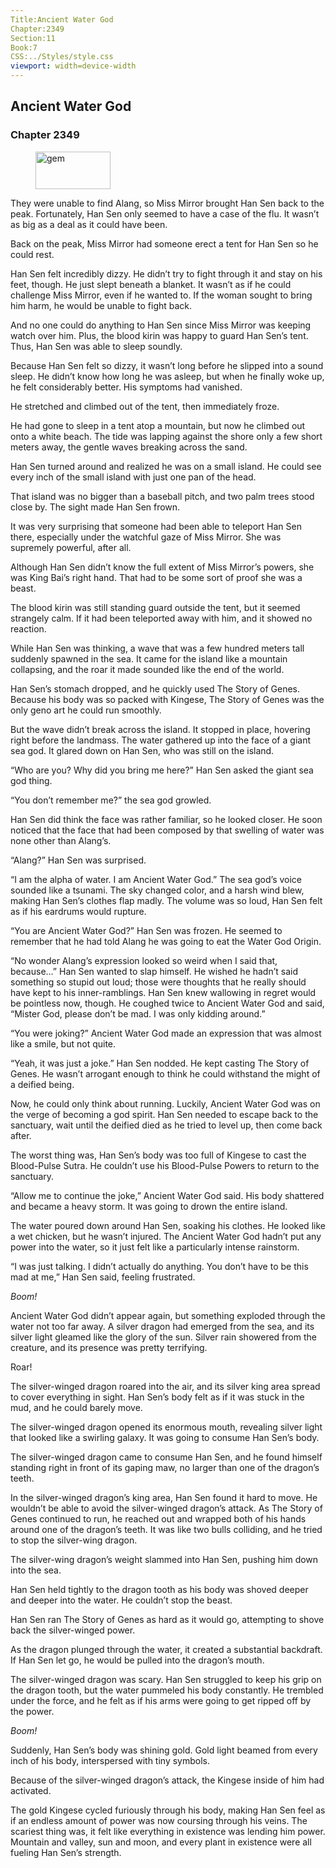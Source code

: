 ```yaml
---
Title:Ancient Water God 
Chapter:2349 
Section:11 
Book:7 
CSS:../Styles/style.css 
viewport: width=device-width
---
```

  
## Ancient Water God
### Chapter 2349
  
<figure>
	<img src="../Images/gem.gif" alt="gem" id="gem" width="120" height="60" />
</figure>
  

  
They were unable to find Alang, so Miss Mirror brought Han Sen back to the peak. Fortunately, Han Sen only seemed to have a case of the flu. It wasn’t as big as a deal as it could have been.

Back on the peak, Miss Mirror had someone erect a tent for Han Sen so he could rest.

Han Sen felt incredibly dizzy. He didn’t try to fight through it and stay on his feet, though. He just slept beneath a blanket. It wasn’t as if he could challenge Miss Mirror, even if he wanted to. If the woman sought to bring him harm, he would be unable to fight back.

And no one could do anything to Han Sen since Miss Mirror was keeping watch over him. Plus, the blood kirin was happy to guard Han Sen’s tent. Thus, Han Sen was able to sleep soundly.

Because Han Sen felt so dizzy, it wasn’t long before he slipped into a sound sleep. He didn’t know how long he was asleep, but when he finally woke up, he felt considerably better. His symptoms had vanished.

He stretched and climbed out of the tent, then immediately froze.

He had gone to sleep in a tent atop a mountain, but now he climbed out onto a white beach. The tide was lapping against the shore only a few short meters away, the gentle waves breaking across the sand.

Han Sen turned around and realized he was on a small island. He could see every inch of the small island with just one pan of the head.

That island was no bigger than a baseball pitch, and two palm trees stood close by. The sight made Han Sen frown.

It was very surprising that someone had been able to teleport Han Sen there, especially under the watchful gaze of Miss Mirror. She was supremely powerful, after all.

Although Han Sen didn’t know the full extent of Miss Mirror’s powers, she was King Bai’s right hand. That had to be some sort of proof she was a beast.

The blood kirin was still standing guard outside the tent, but it seemed strangely calm. If it had been teleported away with him, and it showed no reaction.

While Han Sen was thinking, a wave that was a few hundred meters tall suddenly spawned in the sea. It came for the island like a mountain collapsing, and the roar it made sounded like the end of the world.

Han Sen’s stomach dropped, and he quickly used The Story of Genes. Because his body was so packed with Kingese, The Story of Genes was the only geno art he could run smoothly.

But the wave didn’t break across the island. It stopped in place, hovering right before the landmass. The water gathered up into the face of a giant sea god. It glared down on Han Sen, who was still on the island.

“Who are you? Why did you bring me here?” Han Sen asked the giant sea god thing.

“You don’t remember me?” the sea god growled.

Han Sen did think the face was rather familiar, so he looked closer. He soon noticed that the face that had been composed by that swelling of water was none other than Alang’s.

“Alang?” Han Sen was surprised.

“I am the alpha of water. I am Ancient Water God.” The sea god’s voice sounded like a tsunami. The sky changed color, and a harsh wind blew, making Han Sen’s clothes flap madly. The volume was so loud, Han Sen felt as if his eardrums would rupture.

“You are Ancient Water God?” Han Sen was frozen. He seemed to remember that he had told Alang he was going to eat the Water God Origin.

“No wonder Alang’s expression looked so weird when I said that, because…” Han Sen wanted to slap himself. He wished he hadn’t said something so stupid out loud; those were thoughts that he really should have kept to his inner-ramblings. Han Sen knew wallowing in regret would be pointless now, though. He coughed twice to Ancient Water God and said, “Mister God, please don’t be mad. I was only kidding around.”

“You were joking?” Ancient Water God made an expression that was almost like a smile, but not quite.

“Yeah, it was just a joke.” Han Sen nodded. He kept casting The Story of Genes. He wasn’t arrogant enough to think he could withstand the might of a deified being.

Now, he could only think about running. Luckily, Ancient Water God was on the verge of becoming a god spirit. Han Sen needed to escape back to the sanctuary, wait until the deified died as he tried to level up, then come back after.

The worst thing was, Han Sen’s body was too full of Kingese to cast the Blood-Pulse Sutra. He couldn’t use his Blood-Pulse Powers to return to the sanctuary.

“Allow me to continue the joke,” Ancient Water God said. His body shattered and became a heavy storm. It was going to drown the entire island.

The water poured down around Han Sen, soaking his clothes. He looked like a wet chicken, but he wasn’t injured. The Ancient Water God hadn’t put any power into the water, so it just felt like a particularly intense rainstorm.

“I was just talking. I didn’t actually do anything. You don’t have to be this mad at me,” Han Sen said, feeling frustrated.

*Boom!*

Ancient Water God didn’t appear again, but something exploded through the water not too far away. A silver dragon had emerged from the sea, and its silver light gleamed like the glory of the sun. Silver rain showered from the creature, and its presence was pretty terrifying.

Roar!

The silver-winged dragon roared into the air, and its silver king area spread to cover everything in sight. Han Sen’s body felt as if it was stuck in the mud, and he could barely move.

The silver-winged dragon opened its enormous mouth, revealing silver light that looked like a swirling galaxy. It was going to consume Han Sen’s body.

The silver-winged dragon came to consume Han Sen, and he found himself standing right in front of its gaping maw, no larger than one of the dragon’s teeth.

In the silver-winged dragon’s king area, Han Sen found it hard to move. He wouldn’t be able to avoid the silver-winged dragon’s attack. As The Story of Genes continued to run, he reached out and wrapped both of his hands around one of the dragon’s teeth. It was like two bulls colliding, and he tried to stop the silver-wing dragon.

The silver-wing dragon’s weight slammed into Han Sen, pushing him down into the sea.

Han Sen held tightly to the dragon tooth as his body was shoved deeper and deeper into the water. He couldn’t stop the beast.

Han Sen ran The Story of Genes as hard as it would go, attempting to shove back the silver-winged power.

As the dragon plunged through the water, it created a substantial backdraft. If Han Sen let go, he would be pulled into the dragon’s mouth.

The silver-winged dragon was scary. Han Sen struggled to keep his grip on the dragon tooth, but the water pummeled his body constantly. He trembled under the force, and he felt as if his arms were going to get ripped off by the power.

*Boom!*

Suddenly, Han Sen’s body was shining gold. Gold light beamed from every inch of his body, interspersed with tiny symbols.

Because of the silver-winged dragon’s attack, the Kingese inside of him had activated.

The gold Kingese cycled furiously through his body, making Han Sen feel as if an endless amount of power was now coursing through his veins. The scariest thing was, it felt like everything in existence was lending him power. Mountain and valley, sun and moon, and every plant in existence were all fueling Han Sen’s strength.